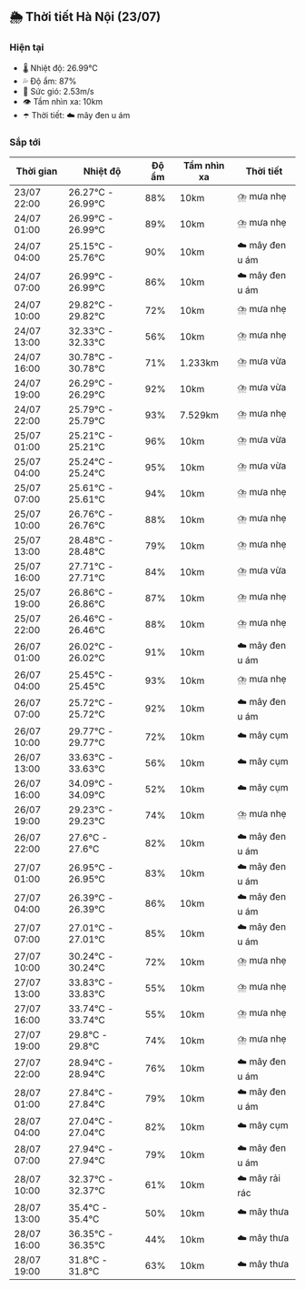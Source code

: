 ## 🌦️ Thời tiết Hà Nội (23/07)

### Hiện tại

- 🌡️ Nhiệt độ: 26.99℃
- 💦 Độ ẩm: 87%
- 💨 Sức gió: 2.53m/s
- 👁️ Tầm nhìn xa: 10km
- ☂️ Thời tiết: ☁️ mây đen u ám

### Sắp tới

| Thời gian | Nhiệt độ | Độ ẩm | Tầm nhìn xa | Thời tiết |
| --- | --- | --- | --- | --- |
| 23/07 22:00 | 26.27℃ - 26.99℃ | 88% | 10km | ⛈️ mưa nhẹ |
| 24/07 01:00 | 26.99℃ - 26.99℃ | 89% | 10km | ⛈️ mưa nhẹ |
| 24/07 04:00 | 25.15℃ - 25.76℃ | 90% | 10km | ☁️ mây đen u ám |
| 24/07 07:00 | 26.99℃ - 26.99℃ | 86% | 10km | ☁️ mây đen u ám |
| 24/07 10:00 | 29.82℃ - 29.82℃ | 72% | 10km | ⛈️ mưa nhẹ |
| 24/07 13:00 | 32.33℃ - 32.33℃ | 56% | 10km | ⛈️ mưa nhẹ |
| 24/07 16:00 | 30.78℃ - 30.78℃ | 71% | 1.233km | ⛈️ mưa vừa |
| 24/07 19:00 | 26.29℃ - 26.29℃ | 92% | 10km | ⛈️ mưa vừa |
| 24/07 22:00 | 25.79℃ - 25.79℃ | 93% | 7.529km | ⛈️ mưa nhẹ |
| 25/07 01:00 | 25.21℃ - 25.21℃ | 96% | 10km | ⛈️ mưa vừa |
| 25/07 04:00 | 25.24℃ - 25.24℃ | 95% | 10km | ⛈️ mưa vừa |
| 25/07 07:00 | 25.61℃ - 25.61℃ | 94% | 10km | ⛈️ mưa nhẹ |
| 25/07 10:00 | 26.76℃ - 26.76℃ | 88% | 10km | ⛈️ mưa nhẹ |
| 25/07 13:00 | 28.48℃ - 28.48℃ | 79% | 10km | ⛈️ mưa nhẹ |
| 25/07 16:00 | 27.71℃ - 27.71℃ | 84% | 10km | ⛈️ mưa vừa |
| 25/07 19:00 | 26.86℃ - 26.86℃ | 87% | 10km | ⛈️ mưa nhẹ |
| 25/07 22:00 | 26.46℃ - 26.46℃ | 88% | 10km | ⛈️ mưa nhẹ |
| 26/07 01:00 | 26.02℃ - 26.02℃ | 91% | 10km | ☁️ mây đen u ám |
| 26/07 04:00 | 25.45℃ - 25.45℃ | 93% | 10km | ⛈️ mưa nhẹ |
| 26/07 07:00 | 25.72℃ - 25.72℃ | 92% | 10km | ☁️ mây đen u ám |
| 26/07 10:00 | 29.77℃ - 29.77℃ | 72% | 10km | ☁️ mây cụm |
| 26/07 13:00 | 33.63℃ - 33.63℃ | 56% | 10km | ☁️ mây cụm |
| 26/07 16:00 | 34.09℃ - 34.09℃ | 52% | 10km | ☁️ mây cụm |
| 26/07 19:00 | 29.23℃ - 29.23℃ | 74% | 10km | ⛈️ mưa nhẹ |
| 26/07 22:00 | 27.6℃ - 27.6℃ | 82% | 10km | ☁️ mây đen u ám |
| 27/07 01:00 | 26.95℃ - 26.95℃ | 83% | 10km | ☁️ mây đen u ám |
| 27/07 04:00 | 26.39℃ - 26.39℃ | 86% | 10km | ☁️ mây đen u ám |
| 27/07 07:00 | 27.01℃ - 27.01℃ | 85% | 10km | ☁️ mây đen u ám |
| 27/07 10:00 | 30.24℃ - 30.24℃ | 72% | 10km | ⛈️ mưa nhẹ |
| 27/07 13:00 | 33.83℃ - 33.83℃ | 55% | 10km | ⛈️ mưa nhẹ |
| 27/07 16:00 | 33.74℃ - 33.74℃ | 55% | 10km | ⛈️ mưa nhẹ |
| 27/07 19:00 | 29.8℃ - 29.8℃ | 74% | 10km | ⛈️ mưa nhẹ |
| 27/07 22:00 | 28.94℃ - 28.94℃ | 76% | 10km | ☁️ mây đen u ám |
| 28/07 01:00 | 27.84℃ - 27.84℃ | 79% | 10km | ☁️ mây đen u ám |
| 28/07 04:00 | 27.04℃ - 27.04℃ | 82% | 10km | ☁️ mây cụm |
| 28/07 07:00 | 27.94℃ - 27.94℃ | 79% | 10km | ☁️ mây đen u ám |
| 28/07 10:00 | 32.37℃ - 32.37℃ | 61% | 10km | ☁️ mây rải rác |
| 28/07 13:00 | 35.4℃ - 35.4℃ | 50% | 10km | ☁️ mây thưa |
| 28/07 16:00 | 36.35℃ - 36.35℃ | 44% | 10km | ☁️ mây thưa |
| 28/07 19:00 | 31.8℃ - 31.8℃ | 63% | 10km | ☁️ mây thưa |
